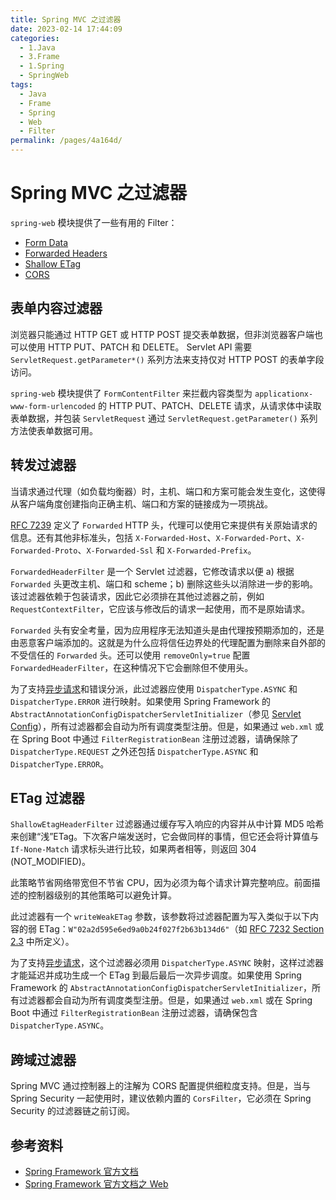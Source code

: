 ```yaml
---
title: Spring MVC 之过滤器
date: 2023-02-14 17:44:09
categories:
  - 1.Java
  - 3.Frame
  - 1.Spring
  - SpringWeb
tags:
  - Java
  - Frame
  - Spring
  - Web
  - Filter
permalink: /pages/4a164d/
---
```


# Spring MVC 之过滤器

`spring-web` 模块提供了一些有用的 Filter：

- [Form Data](https://docs.spring.io/spring-framework/docs/current/reference/html/web.html#filters-http-put)
- [Forwarded Headers](https://docs.spring.io/spring-framework/docs/current/reference/html/web.html#filters-forwarded-headers)
- [Shallow ETag](https://docs.spring.io/spring-framework/docs/current/reference/html/web.html#filters-shallow-etag)
- [CORS](https://docs.spring.io/spring-framework/docs/current/reference/html/web.html#filters-cors)

## 表单内容过滤器

浏览器只能通过 HTTP GET 或 HTTP POST 提交表单数据，但非浏览器客户端也可以使用 HTTP PUT、PATCH 和 DELETE。 Servlet API 需要 `ServletRequest.getParameter*()` 系列方法来支持仅对 HTTP POST 的表单字段访问。

`spring-web` 模块提供了 `FormContentFilter` 来拦截内容类型为 `applicationx-www-form-urlencoded` 的 HTTP PUT、PATCH、DELETE 请求，从请求体中读取表单数据，并包装 `ServletRequest` 通过 `ServletRequest.getParameter()` 系列方法使表单数据可用。

## 转发过滤器

当请求通过代理（如负载均衡器）时，主机、端口和方案可能会发生变化，这使得从客户端角度创建指向正确主机、端口和方案的链接成为一项挑战。

[RFC 7239](https://tools.ietf.org/html/rfc7239) 定义了 `Forwarded` HTTP 头，代理可以使用它来提供有关原始请求的信息。还有其他非标准头，包括 `X-Forwarded-Host`、`X-Forwarded-Port`、`X-Forwarded-Proto`、`X-Forwarded-Ssl` 和 `X-Forwarded-Prefix`。

`ForwardedHeaderFilter` 是一个 Servlet 过滤器，它修改请求以便 a) 根据 `Forwarded` 头更改主机、端口和 scheme；b) 删除这些头以消除进一步的影响。该过滤器依赖于包装请求，因此它必须排在其他过滤器之前，例如 `RequestContextFilter`，它应该与修改后的请求一起使用，而不是原始请求。

`Forwarded` 头有安全考量，因为应用程序无法知道头是由代理按预期添加的，还是由恶意客户端添加的。这就是为什么应将信任边界处的代理配置为删除来自外部的不受信任的 `Forwarded` 头。还可以使用 `removeOnly=true` 配置 `ForwardedHeaderFilter`，在这种情况下它会删除但不使用头。

为了支持[异步请求](https://docs.spring.io/spring-framework/docs/current/reference/html/web.html#mvc-ann-async)和错误分派，此过滤器应使用 `DispatcherType.ASYNC` 和 `DispatcherType.ERROR` 进行映射。如果使用 Spring Framework 的 `AbstractAnnotationConfigDispatcherServletInitializer`（参见 [Servlet Config](https://docs.spring.io/spring-framework/docs/current/reference/html/web.html#mvc-container-config)），所有过滤器都会自动为所有调度类型注册。但是，如果通过 `web.xml` 或在 Spring Boot 中通过 `FilterRegistrationBean` 注册过滤器，请确保除了 `DispatcherType.REQUEST` 之外还包括 `DispatcherType.ASYNC` 和 `DispatcherType.ERROR`。

## ETag 过滤器

`ShallowEtagHeaderFilter` 过滤器通过缓存写入响应的内容并从中计算 MD5 哈希来创建“浅”ETag。下次客户端发送时，它会做同样的事情，但它还会将计算值与 `If-None-Match` 请求标头进行比较，如果两者相等，则返回 304 (NOT_MODIFIED)。

此策略节省网络带宽但不节省 CPU，因为必须为每个请求计算完整响应。前面描述的控制器级别的其他策略可以避免计算。

此过滤器有一个 `writeWeakETag` 参数，该参数将过滤器配置为写入类似于以下内容的弱 ETag：`W"02a2d595e6ed9a0b24f027f2b63b134d6"`（如 [RFC 7232 Section 2.3](https://tools.ietf.org/html/rfc7232#section-2.3) 中所定义）。

为了支持[异步请求](https://docs.spring.io/spring-framework/docs/current/reference/html/web.html#mvc-ann-async)，这个过滤器必须用 `DispatcherType.ASYNC` 映射，这样过滤器才能延迟并成功生成一个 ETag 到最后最后一次异步调度。如果使用 Spring Framework 的 `AbstractAnnotationConfigDispatcherServletInitializer`，所有过滤器都会自动为所有调度类型注册。但是，如果通过 `web.xml` 或在 Spring Boot 中通过 `FilterRegistrationBean` 注册过滤器，请确保包含 `DispatcherType.ASYNC`。

## 跨域过滤器

Spring MVC 通过控制器上的注解为 CORS 配置提供细粒度支持。但是，当与 Spring Security 一起使用时，建议依赖内置的 `CorsFilter`，它必须在 Spring Security 的过滤器链之前订阅。

## 参考资料

- [Spring Framework 官方文档](https://docs.spring.io/spring-framework/docs/current/spring-framework-reference/index.html)
- [Spring Framework 官方文档之 Web](https://docs.spring.io/spring-framework/docs/current/reference/html/web.html)